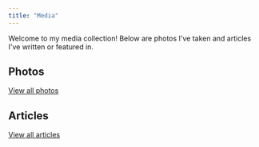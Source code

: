 ```yaml
---
title: "Media"
---
```


Welcome to my media collection! Below are photos I've taken and articles I've written or featured in.

## Photos

[View all photos](/media/Photos/)

## Articles

[View all articles](/media/Articles/)
